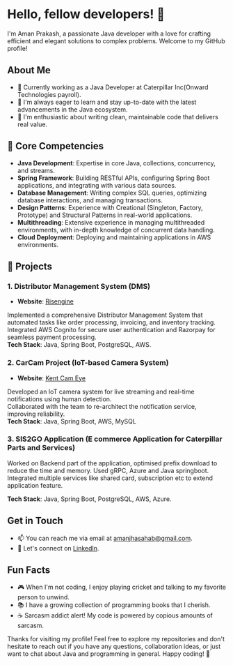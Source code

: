 # Hello, fellow developers! 👋

I'm Aman Prakash, a passionate Java developer with a love for crafting efficient and elegant solutions to complex problems. Welcome to my GitHub profile!

## About Me
- 💼 Currently working as a Java Developer at Caterpillar Inc(Onward Technologies payroll).
- 🌱 I'm always eager to learn and stay up-to-date with the latest advancements in the Java ecosystem.
- 🚀 I'm enthusiastic about writing clean, maintainable code that delivers real value.

## 🔑 Core Competencies

- **Java Development**: Expertise in core Java, collections, concurrency, and streams.
- **Spring Framework**: Building RESTful APIs, configuring Spring Boot applications, and integrating with various data sources.
- **Database Management**: Writing complex SQL queries, optimizing database interactions, and managing transactions.
- **Design Patterns**: Experience with Creational (Singleton, Factory, Prototype) and Structural Patterns in real-world applications.
- **Multithreading**: Extensive experience in managing multithreaded environments, with in-depth knowledge of concurrent data handling.
- **Cloud Deployment**: Deploying and maintaining applications in AWS environments.

## 🚀 Projects

### 1. Distributor Management System (DMS)
- **Website**: [Risengine](http://risengine.com)

Implemented a comprehensive Distributor Management System that automated tasks like order processing, invoicing, and inventory tracking.  
Integrated AWS Cognito for secure user authentication and Razorpay for seamless payment processing.  
**Tech Stack**: Java, Spring Boot, PostgreSQL, AWS.

### 2. CarCam Project (IoT-based Camera System)
- **Website**: [Kent Cam Eye](https://www.kent.co.in/cam-eye)

Developed an IoT camera system for live streaming and real-time notifications using human detection.  
Collaborated with the team to re-architect the notification service, improving reliability.  
**Tech Stack**: Java, Spring Boot, AWS, MySQL

### 3. SIS2GO Application (E commerce Application for Caterpillar Parts and Services)

Worked on Backend part of the application, optimised prefix download to reduce the time and memory. Used gRPC, Azure and Java springboot.
Integrated multiple services like shared card, subscription etc to extend application feature. 

**Tech Stack**: Java, Spring Boot, PostgreSQL, AWS, Azure. 


## Get in Touch
- 📫 You can reach me via email at [amanjhasahab@gmail.com](mailto:amanjhasahab@gmail.com).
- 💬 Let's connect on [LinkedIn](https://www.linkedin.com/in/aman-prakash-a1b302169/).

## Fun Facts
- 🎮 When I'm not coding, I enjoy playing cricket and talking to my favorite person to unwind.
- 📚 I have a growing collection of programming books that I cherish.
- ☕ Sarcasm addict alert! My code is powered by copious amounts of sarcasm.

Thanks for visiting my profile! Feel free to explore my repositories and don't hesitate to reach out if you have any questions, collaboration ideas, or just want to chat about Java and programming in general. Happy coding! 🚀
